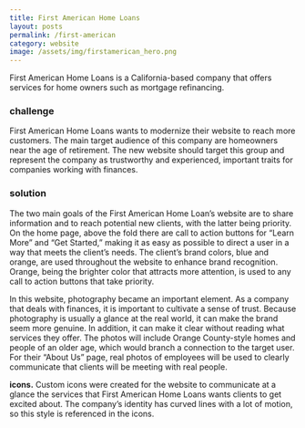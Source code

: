 ```yaml
---
title: First American Home Loans
layout: posts
permalink: /first-american
category: website
image: /assets/img/firstamerican_hero.png
---
```

First American Home Loans is a California-based company that offers services for home owners such as mortgage refinancing. 

### challenge

First American Home Loans wants to modernize their website to reach more customers. The main target audience of this company are homeowners near the age of retirement. The new website should target this group and represent the company as trustworthy and experienced, important traits for companies working with finances.

### solution

The two main goals of the First American Home Loan’s website are to share information and to reach potential new clients, with the latter being priority. On the home page, above the fold there are call to action buttons for “Learn More” and “Get Started,” making it as easy as possible to direct a user in a way that meets the client’s needs. The client’s brand colors, blue and orange, are used throughout the website to enhance brand recognition. Orange, being the brighter color that attracts more attention, is used to any call to action buttons that take priority.

In this website, photography became an important element. As a company that deals with finances, it is important to cultivate a sense of trust. Because photography is usually a glance at the real world, it can make the brand seem more genuine. In addition, it can make it clear without reading what services they offer. The photos will include Orange County-style homes and people of an older age, which would branch a connection to the target user. For their “About Us” page, real photos of employees will be used to clearly communicate that clients will be meeting with real people.

**icons.** Custom icons were created for the website to communicate at a glance the services that First American Home Loans wants clients to get excited about. The company’s identity has curved lines with a lot of motion, so this style is referenced in the icons.